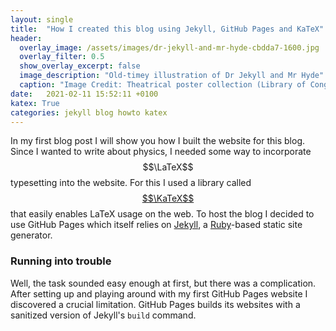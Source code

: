 ```yaml
---
layout: single
title:  "How I created this blog using Jekyll, GitHub Pages and KaTeX"
header: 
  overlay_image: /assets/images/dr-jekyll-and-mr-hyde-cbdda7-1600.jpg
  overlay_filter: 0.5
  show_overlay_excerpt: false
  image_description: "Old-timey illustration of Dr Jekyll and Mr Hyde"
  caption: "Image Credit: Theatrical poster collection (Library of Congress)"
date:   2021-02-11 15:52:11 +0100
katex: True
categories: jekyll blog howto katex
---
```


In my first blog post I will show you how I built the website for this blog.
Since I wanted to write about physics, I needed some way to incorporate 
$$\LaTeX$$ typesetting into the website. For this I used a library called
[$$\KaTeX$$](https://katex.org/) that easily enables LaTeX usage on the web.
To host the blog I decided to use GitHub Pages which itself relies on 
[Jekyll](https://jekyllrb.com/), a 
[Ruby](https://en.wikipedia.org/wiki/Ruby_(programming_language))-based static 
site generator.

### Running into trouble
Well, the task sounded easy enough at first, but there was a complication.
After setting up and playing around with my first GitHub Pages website I
discovered a crucial limitation. GitHub Pages builds its websites with a
sanitized version of Jekyll's `build` command. 
